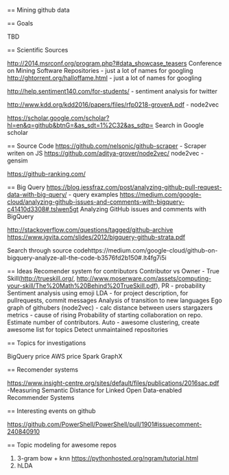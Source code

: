 == Mining github data

== Goals

TBD

== Scientific Sources

http://2014.msrconf.org/program.php?#data_showcase_teasers
Conference on Mining Software Repositories - just a lot of names for googling
http://ghtorrent.org/halloffame.html  - just a lot of names for googling

http://help.sentiment140.com/for-students/ - sentiment analysis for twitter

http://www.kdd.org/kdd2016/papers/files/rfp0218-groverA.pdf - node2vec

https://scholar.google.com/scholar?hl=en&q=github&btnG=&as_sdt=1%2C32&as_sdtp=
Search in Google scholar



== Source Code
https://github.com/nelsonic/github-scraper - Scraper writen on JS
https://github.com/aditya-grover/node2vec/ node2vec - gensim

https://github-ranking.com/

== Big Query
https://blog.jessfraz.com/post/analyzing-github-pull-request-data-with-big-query/ - query examples
https://medium.com/google-cloud/analyzing-github-issues-and-comments-with-bigquery-c41410d3308#.tslwen5gt Analyzing GitHub issues and comments with BigQuery

http://stackoverflow.com/questions/tagged/github-archive
https://www.igvita.com/slides/2012/bigquery-github-strata.pdf

Search through source codehttps://medium.com/google-cloud/github-on-bigquery-analyze-all-the-code-b3576fd2b150#.lt4fg7i5i 


== Ideas
Recomender system for contributors
Contributor vs Owner - True Skill(http://trueskill.org/, http://www.moserware.com/assets/computing-your-skill/The%20Math%20Behind%20TrueSkill.pdf), PR - probability 
Sentiment analysis using emoji 
LDA - for project description, for pullrequests, commit messages
Analysis of transition to new languages
Ego graph of githubers (node2vec) - calc distance between users
stargazers metrics - cause of rising
Probability of starting collaboration on repo. Estimate number of contributors.
Auto - awesome clustering, create awesome list for topics
Detect unmaintained repositories

== Topics for investigations

BigQuery price
AWS price
Spark GraphX

== Recomender systems

https://www.insight-centre.org/sites/default/files/publications/2016sac.pdf -Measuring Semantic Distance for Linked Open Data-enabled Recommender Systems 


== Interesting events on github

https://github.com/PowerShell/PowerShell/pull/1901#issuecomment-240840910

== Topic modeling for awesome repos
1) 3-gram bow + knn https://pythonhosted.org/ngram/tutorial.html
2) hLDA
